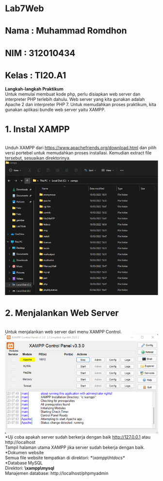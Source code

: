 # Lab7Web
# Nama  : Muhammad Romdhon
# NIM   : 312010434
# Kelas : TI20.A1

**Langkah-langkah Praktikum**
<br>Untuk memulai membuat kode php, perlu disiapkan web server dan interpreter PHP terlebih dahulu. Web server yang kita gunakan adalah Apache 2 dan interpreter PHP 7. Untuk memudahkan proses praktikum, kita gunakan aplikasi bundle web server yaitu XAMPP.

# 1. Instal XAMPP
<br>Unduh XAMPP dari https://www.apachefriends.org/download.html dan pilih versi portebel untuk memudahkan proses installasi. Kemudian extract file tersebut, sesuaikan direktorinya.
![p](gambar/ssfilexampp.png)

# 2. Menjalankan Web Server
<br>Untuk menjalankan web server dari menu XAMPP Control.
![p](gambar/ssxampp.png)
<br> *Uji coba apakah server sudah berkerja dengan baik http://127.0.0.1 atau http://localhost
<br>Tampil halaman utama XAMPP jika server sudah bekerja dengan baik.
<br> *Dokumen website
<br>Semua file website tempatkan di direktori: **\xampp\htdocs\**
<br>*Database MySQL
<br>Direktori: **\xampp\mysql**
<br>Manajemen database: http://localhost/phpmyadmin
